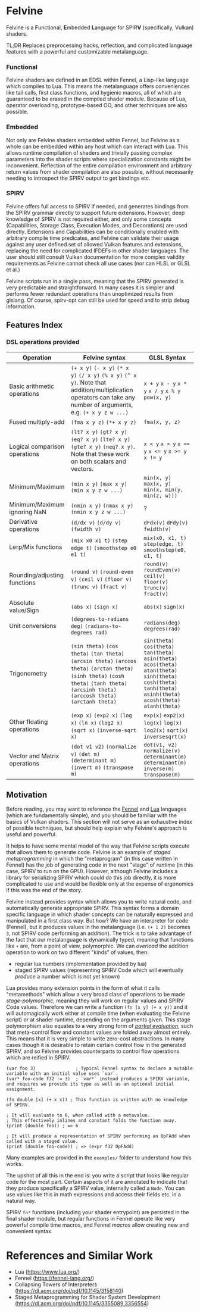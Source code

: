 
# Felvine

Felvine is a **F**unctional, **E**mbedded **L**anguage for SPIR**V** (specifically, Vulkan) shaders.

TL;DR Replaces preprocessing hacks, reflection, and complicated language features with a powerful and customizable metalanguage.

### Functional

Felvine shaders are defined in an EDSL within Fennel, a Lisp-like language which compiles to Lua.
This means the metalanguage offers conveniences like tail calls, first class functions, and hygienic macros,
all of which are guaranteed to be erased in the compiled shader module. Because of Lua,
operator overloading, prototype-based OO, and other techniques are also possible.

### Embedded

Not only are Felvine shaders embedded within Fennel, but Felvine as a whole can be embedded within any
host which can interact with Lua. This allows runtime compilation of shaders and trivially passing
complex parameters into the shader scripts where specialization constants might be inconvenient.
Reflection of the entire compilation environment and arbitrary return values from shader compilation are also possible, without
necessarily needing to introspect the SPIRV output to get bindings etc. 

### SPIRV

Felvine offers full access to SPIRV if needed, and generates bindings from the SPIRV grammar directly to support future extensions.
However, deep knowledge of SPIRV is not required either, and only some concepts (Capabilities, Storage Class, Execution Modes, and Decorations) are used directly. Extensions and Capabilities can be conditionally enabled with arbitrary compile time predicates, and Felvine can validate their usage
against any user defined set of allowed Vulkan features and extensions, replacing the need for complicated IFDEFs in other shader languages.
The user should still consult Vulkan documentation for more complex validity requirements as Felvine cannot check all use cases (nor can HLSL or GLSL et al.)

Felvine scripts run in a single pass, meaning that the SPIRV generated is very predictable and straightforward. In many cases it is simpler
and performs fewer redundant operations than unoptimized results from glslang. Of course, spirv-opt can still be used for speed and to strip debug information.


## Features Index


### DSL operations provided

| Operation | Felvine syntax | GLSL Syntax |
| - | - | - |
| Basic arithmetic operations | `(+ x y)` `(- x y)` `(* x y)` `(/ x y)` `(% x y)` `(^ x y)`. Note that addition/multiplication operators can take any number of arguments, e.g. `(+ x y z w ...)` | `x + y` `x - y` `x * y` `x / y` `x % y` `pow(x, y)` |
| Fused multiply-add | `(fma x y z)` `(*+ x y z)` | `fma(x, y, z)`
| Logical comparison operations | `(lt? x y)` `(gt? x y)` `(eq? x y)` `(lte? x y)` `(gte? x y)` `(neq? x y)`. Note that these work on both scalars and vectors. | `x < y` `x > y` `x == y` `x <= y` `x >= y` `x != y` |
| Minimum/Maximum | `(min x y)` `(max x y)` `(min x y z w ...)` | `min(x, y)` `max(x, y)` `min(x, min(y, min(z, w)))` |
| Minimum/Maximum ignoring NaN | `(nmin x y)` `(nmax x y)` `(nmin x y z w ...)` | ? |
| Derivative operations | `(d/dx v)` `(d/dy v)` `(fwidth v)` | `dFdx(v)` `dFdy(v)` `fwidth(v)` |
| Lerp/Mix functions | `(mix x0 x1 t)` `(step edge t)` `(smoothstep e0 e1 t)` | `mix(x0, x1, t)` `step(edge, t)` `smoothstep(e0, e1, t)` |
| Rounding/adjusting functions | `(round v)` `(round-even v)` `(ceil v)` `(floor v)` `(trunc v)` `(fract v)` | `round(v)` `roundEven(v)` `ceil(v)` `floor(v)` `trunc(v)` `fract(v)` |
| Absolute value/Sign | `(abs x)` `(sign x)` | `abs(x)` `sign(x)` |
| Unit conversions | `(degrees-to-radians deg)` `(radians-to-degrees rad)` | `radians(deg)` `degrees(rad)` |
| Trigonometry | `(sin theta)` `(cos theta)` `(tan theta)` `(arcsin theta)` `(arccos theta)` `(arctan theta)` `(sinh theta)` `(cosh theta)` `(tanh theta)` `(arcsinh theta)` `(arccosh theta)` `(arctanh theta)` | `sin(theta)` `cos(theta)` `tan(theta)` `asin(theta)` `acos(theta)` `atan(theta)` `sinh(theta)` `cosh(theta)` `tanh(theta)` `asinh(theta)` `acosh(theta)` `atanh(theta)` |
| Other floating operations | `(exp x)` `(exp2 x)` `(log x)` `(ln x)` `(log2 x)` `(sqrt x)` `(inverse-sqrt x)` | `exp(x)` `exp2(x)` `log(x)` `log(x)` `log2(x)` `sqrt(x)` `inversesqrt(x)` |
| Vector and Matrix operations | `(dot v1 v2)` `(normalize v)` `(det m)` `(determinant m)` `(invert m)` `(transpose m)` | `dot(v1, v2)` `normalize(v)` `determinant(m)` `determinant(m)` `inverse(m)` `transpose(m)` |

## Motivation

Before reading, you may want to reference the [Fennel] and [Lua] languages (which are fundamentally simple), and you should be familiar
with the basics of Vulkan shaders. This section will not serve as an exhaustive index of possible techniques, but should help explain why Felvine's approach
is useful and powerful. 

It helps to have some mental model of the way that Felvine scripts execute that allows them to generate code. Felvine is an example of
_staged metaprogramming_ in which the "metaprogram" (in this case written in Fennel) has the job of generating code in the next "stage" of runtime
(in this case, SPIRV to run on the GPU). However, although Felvine includes a library for serializing SPIRV which could do this job directly, it is more complicated to use and would be flexible only at the expense of ergonomics if this was the end of the story. 

Felvine instead provides syntax which allows you to write natural code, and automatically generate appropriate SPIRV. This syntax forms a
domain specific language in which shader concepts can be naturally expressed and manipulated in a first class way. But how? We have an interpreter for code (Fennel), but it produces values in the metalanguage (i.e. `(+ 1 2)` becomes `3`, not SPIRV code performing an addition). The trick is to take advantage of the fact that our metalanguage is dynamically typed, meaning that functions like `+` are, from a point of view, polymorphic. We can _overload_
the addition operation to work on two different "kinds" of values, then:
- regular lua numbers (implementation provided by lua)
- staged SPIRV values (representing SPIRV Code which will eventually _produce_ a number which is not yet known)

Lua provides many extension points in the form of what it calls "metamethods" which allow a very broad class of operations to be made _stage-polymorphic_,
meaning they will work on regular values and SPIRV Code values. Therefore we can write a function `(fn [x y] (+ x y))` and it will automagically work either
at compile time (when evaluating the Felvine script) or at shader runtime, depending on the arguments given. This stage polymorphism also equates to a very strong form of _[partial evaluation][PE]_, such that meta-control flow and constant values are folded away almost entirely. This means that it is very simple to write zero-cost abstractions. In many cases though it is desirable to retain certain control flow in the generated SPIRV, and so Felvine provides counterparts to control flow operations which are reified in SPIRV.

```fnl
(var foo 3)               ; Typical Fennel syntax to declare a mutable variable with an initial value uses `var`.
(var* foo-code f32 := 3)  ; `var*` instead produces a SPIRV variable, and requires we provide its type as well as an optional initial assignment.

(fn double [x] (+ x x)) ; This function is written with no knowledge of SPIRV.

; It will evaluate to 6, when called with a metavalue.
; This effectively inlines and constant folds the function away.
(print (double foo)) ; => 6

; It will produce a representation of SPIRV performing an OpFAdd when called with a staged value.
(print (double foo-code)) ; => (expr f32 OpFAdd)
```

Many examples are provided in the `examples/` folder to understand how this works. 

The upshot of all this in the end is: you write a script that looks like regular code for the most part.
Certain aspects of it are annotated to indicate that they produce specifically a SPIRV value, internally called a `Node`.
You can use values like this in math expressions and access their fields etc. in a natural way.

SPIRV `fn*` functions (including your shader entrypoint) are persisted in the final shader module, but
regular functions in Fennel operate like very powerful compile time macros, and Fennel _macros_ allow creating new and convenient syntax.

###


# References and Similar Work

- Lua (https://www.lua.org/)
- Fennel (https://fennel-lang.org/)
- Collapsing Towers of Interpreters (https://dl.acm.org/doi/pdf/10.1145/3158140)
- Staged Metaprogramming for Shader System Development (https://dl.acm.org/doi/pdf/10.1145/3355089.3356554)

[Lua]: https://www.lua.org/
[CTI]: https://dl.acm.org/doi/pdf/10.1145/3158140
[Fennel]: https://fennel-lang.org/
[PE]: https://en.wikipedia.org/wiki/Partial_evaluation
